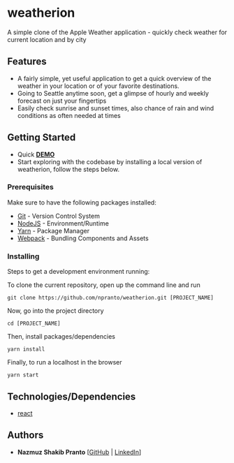 # weatherion

A simple clone of the Apple Weather application - quickly check weather for current location and by city


## Features
* A fairly simple, yet useful application to get a quick overview of the weather in your location or of your favorite destinations.
* Going to Seattle anytime soon, get a glimpse of hourly and weekly forecast on just your fingertips
* Easily check sunrise and sunset times, also chance of rain and wind conditions as often needed at times

## Getting Started
* Quick [**DEMO**](http://weatherion.surge.sh/)
* Start exploring with the codebase by installing a local version of weatherion, follow the steps below.



### Prerequisites
Make sure to have the following packages installed:
* [Git](https://git-scm.com/) - Version Control System
* [NodeJS](https://nodejs.org/en/) - Environment/Runtime
* [Yarn](https://yarnpkg.com/en/) - Package Manager
* [Webpack](https://webpack.js.org/) - Bundling Components and Assets

### Installing

Steps to get a development environment running:

To clone the current repository, open up the command line and run

```
git clone https://github.com/npranto/weatherion.git [PROJECT_NAME]
```

Now, go into the project directory

```
cd [PROJECT_NAME]
```

Then, install packages/dependencies

```
yarn install
```

Finally, to run a localhost in the browser

```
yarn start
```

## Technologies/Dependencies

* [react](https://facebook.github.io/react/)




## Authors

* **Nazmuz Shakib Pranto** [[GitHub](https://github.com/npranto) | [LinkedIn](https://www.linkedin.com/in/npranto/)]

